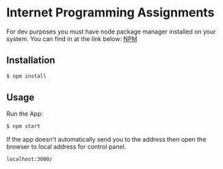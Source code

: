 # Internet Programming Assignments
For dev purposes you must have node package manager installed on your system. You can find in at the link below:
[NPM](https://www.npmjs.com/get-npm?utm_source=house&utm_medium=homepage&utm_campaign=free%20orgs&utm_term=Install%20npm)
## Installation
```bash
$ npm install
```

## Usage
Run the App:
```bash
$ npm start
```
If the app doesn't automatically send you to the address then open the browser to local address for control panel.
```html
localhost:3000/
```
